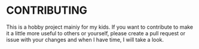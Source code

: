 # CONTRIBUTING

This is a hobby project mainiy for my kids. If you want to contribute to make it a little more useful to others or yourself, please create a pull request or issue with your changes and when I have time, I will take a look.
